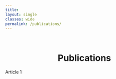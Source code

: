```yaml
---
title: 
layout: single
classes: wide
permalink: /publications/
---
```

<br/> 


# <center> Publications </center>

Article 1
